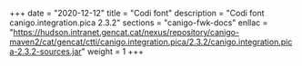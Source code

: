 +++
date        = "2020-12-12"
title       = "Codi font"
description = "Codi font canigo.integration.pica 2.3.2"
sections    = "canigo-fwk-docs"
enllac		= "https://hudson.intranet.gencat.cat/nexus/repository/canigo-maven2/cat/gencat/ctti/canigo.integration.pica/2.3.2/canigo.integration.pica-2.3.2-sources.jar"
weight		= 1
+++
